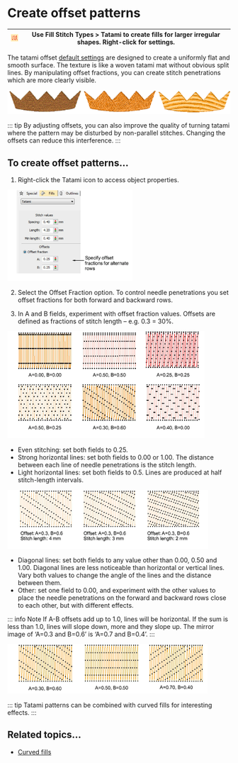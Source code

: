 # Create offset patterns

| ![TatamiFill.png](assets/TatamiFill.png) | Use Fill Stitch Types > Tatami to create fills for larger irregular shapes. Right-click for settings. |
| ---------------------------------------- | ----------------------------------------------------------------------------------------------------- |

The tatami offset [default settings](../../glossary/glossary) are designed to create a uniformly flat and smooth surface. The texture is like a woven tatami mat without obvious split lines. By manipulating offset fractions, you can create stitch penetrations which are more clearly visible.

![patterns00002.png](assets/patterns00002.png)

::: tip
By adjusting offsets, you can also improve the quality of turning tatami where the pattern may be disturbed by non-parallel stitches. Changing the offsets can reduce this interference.
:::

## To create offset patterns...

1. Right-click the Tatami icon to access object properties.

![patterns00003.png](assets/patterns00003.png)

2. Select the Offset Fraction option. To control needle penetrations you set offset fractions for both forward and backward rows.

3. In A and B fields, experiment with offset fraction values. Offsets are defined as fractions of stitch length – e.g. 0.3 = 30%.

![patterns00006.png](assets/patterns00006.png)

- Even stitching: set both fields to 0.25.
- Strong horizontal lines: set both fields to 0.00 or 1.00\. The distance between each line of needle penetrations is the stitch length.
- Light horizontal lines: set both fields to 0.5\. Lines are produced at half stitch-length intervals.

![patterns00009.png](assets/patterns00009.png)

- Diagonal lines: set both fields to any value other than 0.00, 0.50 and 1.00. Diagonal lines are less noticeable than horizontal or vertical lines. Vary both values to change the angle of the lines and the distance between them.
- Other: set one field to 0.00, and experiment with the other values to place the needle penetrations on the forward and backward rows close to each other, but with different effects.

::: info Note
If A-B offsets add up to 1.0, lines will be horizontal. If the sum is less than 1.0, lines will slope down, more and they slope up. The mirror image of ‘A=0.3 and B=0.6’ is ‘A=0.7 and B=0.4’.
:::

![patterns00012.png](assets/patterns00012.png)

::: tip
Tatami patterns can be combined with curved fills for interesting effects.
:::

## Related topics...

- [Curved fills](../curves/Curved_fills)
